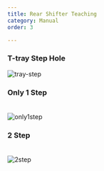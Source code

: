 ```yaml
---
title: Rear Shifter Teaching
category: Manual
order: 3

---
```


### **T-tray Step Hole**  

![tray-step](https://user-images.githubusercontent.com/85915538/125380542-ec26e800-e3c4-11eb-96b0-4b28f3949c25.png)


### **Only 1 Step**  
　  
![only1step](https://user-images.githubusercontent.com/85915538/125392869-7ed18200-e3d9-11eb-96d0-e1fe9a6ea304.png)


### **2 Step**  
　  
![2step](https://user-images.githubusercontent.com/85915538/125392875-809b4580-e3d9-11eb-96a4-880ed02b6e6c.png)
